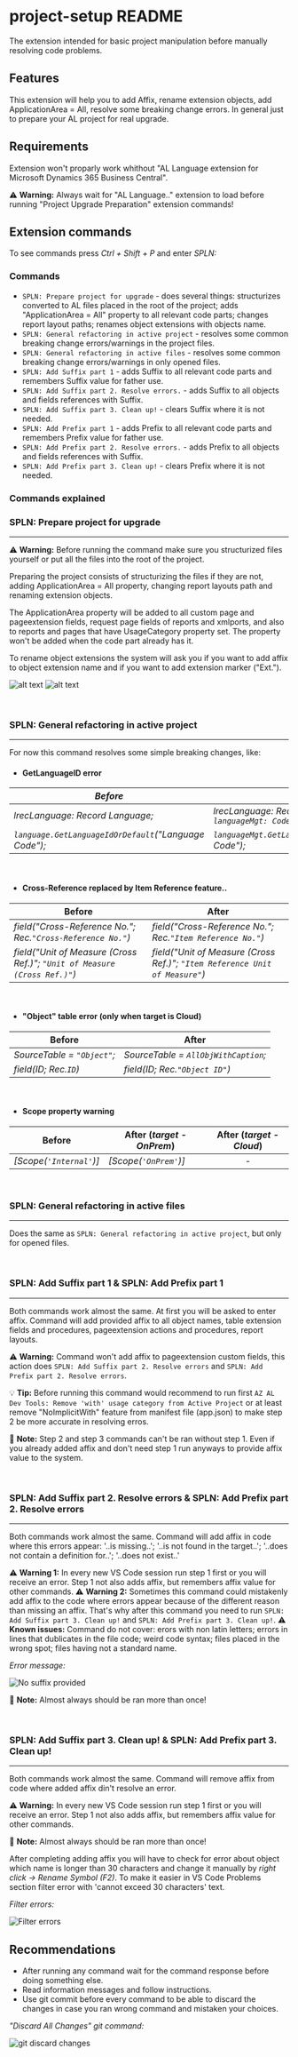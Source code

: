 # project-setup README

The extension intended for basic project manipulation before manually resolving code problems.

## Features

This extension will help you to add Affix, rename extension objects, add ApplicationArea = All, resolve some breaking change errors. In general just to prepare your AL project for real upgrade.

## Requirements

Extension won't proparly work whithout "AL Language extension for Microsoft Dynamics 365 Business Central". 

⚠️ **Warning:** Always wait for "AL Language.." extension to load before running "Project Upgrade Preparation" extension commands!

## Extension commands

To see commands press _Ctrl + Shift + P_ and enter _SPLN:_


### Commands

* `SPLN: Prepare project for upgrade` - does several things: structurizes converted to AL files placed in the root of the project; adds "ApplicationArea = All" property to all relevant code parts; changes report layout paths; renames object extensions with objects name.
* `SPLN: General refactoring in active project` - resolves some common breaking change errors/warnings in the project files.
* `SPLN: General refactoring in active files` - resolves some common breaking change errors/warnings in only opened files.
* `SPLN: Add Suffix part 1` - adds Suffix to all relevant code parts and remembers Suffix value for father use.
* `SPLN: Add Suffix part 2. Resolve errors.` - adds Suffix to all objects and fields references with Suffix. 
* `SPLN: Add Suffix part 3. Clean up!` - clears Suffix where it is not needed. 
* `SPLN: Add Prefix part 1` - adds Prefix to all relevant code parts and remembers Prefix value for father use.
* `SPLN: Add Prefix part 2. Resolve errors.` - adds Prefix to all objects and fields references with Suffix. 
* `SPLN: Add Prefix part 3. Clean up!` - clears Prefix where it is not needed. 


### Commands explained


### SPLN: Prepare project for upgrade
---
⚠️ **Warning:** Before running the command make sure you structurized files yourself or put all the files into the root of the project.

Preparing the project consists of structurizing the files if they are not, adding ApplicationArea = All property, changing report layouts path and renaming extension objects.

The ApplicationArea property will be added to all custom page and pageextension fields, request page fields of reports and xmlports, and also to reports and pages that have UsageCategory property set. The property won't be added when the code part already has it.

To rename object extensions the system will ask you if you want to add affix to object extension name and if you want to add extension marker ("Ext.").

![alt text](images/image-6.png)
![alt text](images/image-11.png)

<br>

### SPLN: General refactoring in active project
---
For now this command resolves some simple breaking changes, like: 

* #### GetLanguageID error

| _Before_ | _After_ |
| --- | --- |
| _lrecLanguage: Record Language;_ | _lrecLanguage: Record Language;_ <br> _`languageMgt: Codeunit Language;`_ |
| _`language.GetLanguageIdOrDefault`("Language Code");_ | _`languageMgt.GetLanguageIdOrDefault`("Language Code");_ |
<br>

* #### Cross-Reference replaced by Item Reference feature..

| Before | After |
| --- | --- |
| _field("Cross-Reference No."; Rec.`"Cross-Reference No."`)_ | _field("Cross-Reference No."; Rec.`"Item Reference No."`)_ |
| _field("Unit of Measure (Cross Ref.)"; `"Unit of Measure (Cross Ref.)"`)_ | _field("Unit of Measure (Cross Ref.)"; `"Item Reference Unit of Measure"`)_ |
<br>

* #### "Object" table error (only when target is Cloud)

| Before | After |
| --- | --- |
| _SourceTable = `"Object"`;_ | _SourceTable = `AllObjWithCaption`;_ |
| _field(ID; Rec.`ID`)_ | _field(ID; Rec.`"Object ID"`)_ |
<br>

* #### Scope property warning

| Before | After (_target - OnPrem_)| After (_target - Cloud_) |
| --- | --- | :---: |
| _[Scope(`'Internal'`)]_ | _[Scope(`'OnPrem'`)]_ | - |

<br>

### SPLN: General refactoring in active files
---
Does the same as `SPLN: General refactoring in active project`, but only for opened files.

<br>

### SPLN: Add Suffix part 1 & SPLN: Add Prefix part 1
---
Both commands work almost the same. 
At first you will be asked to enter affix.
Command will add provided affix to all object names, table extension fields and procedures, pageextension actions and procedures, report layouts.

⚠️ **Warning:** Command won't add affix to pageextension custom fields, this action does `SPLN: Add Suffix part 2. Resolve errors` and `SPLN: Add Prefix part 2. Resolve errors`.

💡 **Tip:** Before running this command would recommend to run first `AZ AL Dev Tools: Remove 'with' usage category from Active Project` or at least remove "NoImplicitWith" feature from manifest file (app.json) to make step 2 be more accurate in resolving erros.

📝 **Note:** Step 2 and step 3 commands can't be ran without step 1. Even if you already added affix and don't need step 1 run anyways to provide affix value to the system.

<br>

### SPLN: Add Suffix part 2. Resolve errors & SPLN: Add Prefix part 2. Resolve errors
---
Both commands work almost the same. 
Command will add affix in code where this errors appear: '..is missing..'; '..is not found in the target..'; '..does not contain a definition for..'; '..does not exist..'

⚠️ **Warning 1:** In every new VS Code session run step 1 first or you will receive an error. Step 1 not also adds affix, but remembers affix value for other commands. 
⚠️ **Warning 2:** Sometimes this command could mistakenly add affix to the code where errors appear because of the different reason than missing an affix. That's why after this command you need to run `SPLN: Add Suffix part 3. Clean up!` and `SPLN: Add Prefix part 3. Clean up!`.
⚠️ **Known issues:** Command do not cover: erors with non latin letters; errors in lines that dublicates in the file code; weird code syntax; files placed in the wrong spot; files having not a standard name.

_Error message:_

![No suffix provided](images/image-9.png)

📝 **Note:** Almost always should be ran more than once!

<br>

### SPLN: Add Suffix part 3. Clean up! & SPLN: Add Prefix part 3. Clean up!
---
Both commands work almost the same. 
Command will remove affix from code where added affix din't resolve an error.

⚠️ **Warning:** In every new VS Code session run step 1 first or you will receive an error. Step 1 not also adds affix, but remembers affix value for other commands.

📝 **Note:** Almost always should be ran more than once!

After completing adding affix you will have to check for error about object which name is longer than 30 characters and change it manually by _right click -> Rename Symbol (F2)_. To make it easier in VS Code Problems section filter error with 'cannot exceed 30 characters' text.

_Filter errors:_

![Filter errors](images/image-5.png)
<br>

## Recommendations

* After running any command wait for the command response before doing something else.
* Read information messages and follow instructions.
* Use git commit before every command to be able to discard the changes in case you ran wrong command and mistaken your choices.

_"Discard All Changes" git command:_

![git discard changes](images/image-4.png)